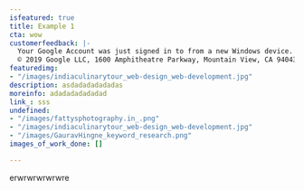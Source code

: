 ```yaml
---
isfeatured: true
title: Example 1
cta: wow
customerfeedback: |-
  Your Google Account was just signed in to from a new Windows device. You're getting this email to make sure it was you.You received this email to let you know about important changes to your Google Account and services.
  © 2019 Google LLC, 1600 Amphitheatre Parkway, Mountain View, CA 94043, USA
featuredimg:
- "/images/indiaculinarytour_web-design_web-development.jpg"
description: asdadadadadadas
moreinfo: adadadadadadad
link_: sss
undefined:
- "/images/fattysphotography.in_.png"
- "/images/indiaculinarytour_web-design_web-development.jpg"
- "/images/GauravHingne_keyword_research.png"
images_of_work_done: []

---
```

erwrwrwrwrwre
